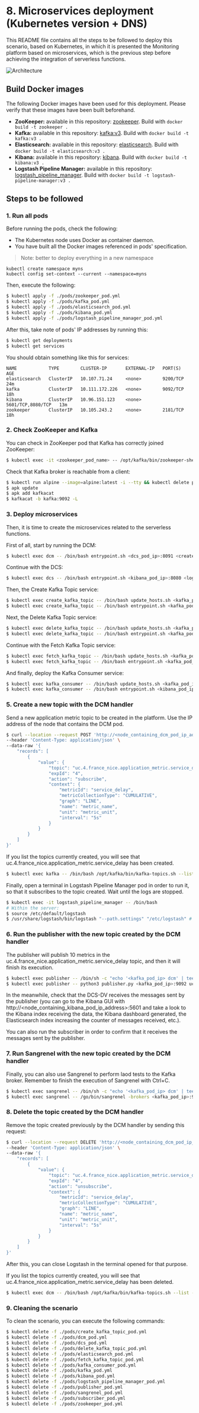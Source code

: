 # 8. Microservices deployment (Kubernetes version + DNS)

This README file contains all the steps to be followed to deploy this scenario, based on Kubernetes, in which it is presented the Monitoring platform based on microservices, which is the previous step before achieving the integration of serverless functions.

![Architecture](img/monitoring_architecture_7.png)

## Build Docker images

The following Docker images have been used for this deployment. Please verify that these images have been built beforehand.

* **ZooKeeper:** available in this repository: [zookeeper](../../docker_images/microservices_scenario/zookeeper). Build with `docker build -t zookeeper .`
* **Kafka:** available in this repository: [kafka:v3](../../docker_images/microservices_scenario/kafka/v3). Build with `docker build -t kafka:v3 .`
* **Elasticsearch:** available in this repository: [elasticsearch](../../docker_images/microservices_scenario/elasticsearch/v3). Build with `docker build -t elasticsearch:v3 .`
* **Kibana:** available in this repository: [kibana](../../docker_images/microservices_scenario/kibana). Build with `docker build -t kibana:v3 .`
* **Logstash Pipeline Manager:** available in this repository: [logstash_pipeline_manager](../../docker_images/microservices_scenario/logstash_pipeline_manager/v3). Build with `docker build -t logstash-pipeline-manager:v3 .`

## Steps to be followed

### 1. Run all pods

Before running the pods, check the following:

* The Kubernetes node uses Docker as container daemon.
* You have built all the Docker images referenced in pods' specification.

> Note: better to deploy everything in a new namespace

```
kubectl create namespace myns
kubectl config set-context --current --namespace=myns
```

Then, execute the following:

```sh
$ kubectl apply -f ./pods/zookeeper_pod.yml
$ kubectl apply -f ./pods/kafka_pod.yml
$ kubectl apply -f ./pods/elasticsearch_pod.yml
$ kubectl apply -f ./pods/kibana_pod.yml
$ kubectl apply -f ./pods/logstash_pipeline_manager_pod.yml
```

After this, take note of pods' IP addresses by running this:

```sh
$ kubectl get deployments
$ kubectl get services
```

You should obtain something like this for services:

```
NAME            TYPE        CLUSTER-IP       EXTERNAL-IP   PORT(S)             AGE
elasticsearch   ClusterIP   10.107.71.24     <none>        9200/TCP            24m
kafka           ClusterIP   10.111.172.226   <none>        9092/TCP            18h
kibana          ClusterIP   10.96.151.123    <none>        5601/TCP,8080/TCP   13m
zookeeper       ClusterIP   10.105.243.2     <none>        2181/TCP            18h
```

### 2. Check ZooKeeper and Kafka

You can check in ZooKeeper pod that Kafka has correctly joined ZooKeeper:

```sh
$ kubectl exec -it <zookeeper_pod_name> -- /opt/kafka/bin/zookeeper-shell.sh <zookeeper_pod_ip>:2181 ls /brokers/ids
```

Check that Kafka broker is reachable from a client:

```sh
$ kubectl run alpine --image=alpine:latest -i --tty && kubectl delete pods alpine
$ apk update
$ apk add kafkacat
$ kafkacat -b kafka:9092 -L
```

### 3. Deploy microservices

Then, it is time to create the microservices related to the serverless functions.

First of all, start by running the DCM:

```sh
$ kubectl exec dcm -- /bin/bash entrypoint.sh <dcs_pod_ip>:8091 <create_kafka_topic_pod_ip>:8190 <delete_kafka_topic_pod_ip>:8290 <fetch_kafka_topic_pod_ip>:8390 &
```

Continue with the DCS:

```sh
$ kubectl exec dcs -- /bin/bash entrypoint.sh <kibana_pod_ip>:8080 <logstash_pipeline_manager_pod_ip>:8191 <kafka_consumer_pod_ip>:8291 <elasticsearch_pod_ip>:9200 &
```

Then, the Create Kafka Topic service:

```sh
$ kubectl exec create_kafka_topic -- /bin/bash update_hosts.sh <kafka_pod_ip> dcm
$ kubectl exec create_kafka_topic -- /bin/bash entrypoint.sh <kafka_pod_ip>:9092 &
```

Next, the Delete Kafka Topic service:

```sh
$ kubectl exec delete_kafka_topic -- /bin/bash update_hosts.sh <kafka_pod_ip> dcm
$ kubectl exec delete_kafka_topic -- /bin/bash entrypoint.sh <kafka_pod_ip>:9092 &
```

Continue with the Fetch Kafka Topic service:

```sh
$ kubectl exec fetch_kafka_topic -- /bin/bash update_hosts.sh <kafka_pod_ip> dcm
$ kubectl exec fetch_kafka_topic -- /bin/bash entrypoint.sh <kafka_pod_ip>:9092 &
```

And finally, deploy the Kafka Consumer service:

```sh
$ kubectl exec kafka_consumer -- /bin/bash update_hosts.sh <kafka_pod_ip> dcm
$ kubectl exec kafka_consumer -- /bin/bash entrypoint.sh <kibana_pod_ip>:8080 <kafka_pod_ip>:9092 &
```

### 5. Create a new topic with the DCM handler

Send a new application metric topic to be created in the platform. Use the IP address of the node that contains the DCM pod.

```sh
$ curl --location --request POST 'http://<node_containing_dcm_pod_ip_address>:8090/dcm/subscribe' \
--header 'Content-Type: application/json' \
--data-raw '{
    "records": [
        {
            "value": {
                "topic": "uc.4.france_nice.application_metric.service_delay",
                "expId": "4",
                "action": "subscribe",
                "context": {
                    "metricId": "service_delay",
                    "metricCollectionType": "CUMULATIVE",
                    "graph": "LINE",
                    "name": "metric_name",
                    "unit": "metric_unit",
                    "interval": "5s"
                }
            }
        }
    ]
}'
```

If you list the topics currently created, you will see that uc.4.france_nice.application_metric.service_delay has been created.

```sh
$ kubectl exec kafka -- /bin/bash /opt/kafka/bin/kafka-topics.sh --list --zookeeper <zookeeper_pod_ip>:2181
```

Finally, open a terminal in Logstash Pipeline Manager pod in order to run it, so that it subscribes to the topic created. Wait until the logs are stopped.

```sh
$ kubectl exec -it logstash_pipeline_manager -- /bin/bash 
# Within the server:
$ source /etc/default/logstash
$ /usr/share/logstash/bin/logstash "--path.settings" "/etc/logstash" # terminal will be blocked then
```

### 6. Run the publisher with the new topic created by the DCM handler

The publisher will publish 10 metrics in the uc.4.france_nice.application_metric.service_delay topic, and then it will finish its execution.

```sh
$ kubectl exec publisher -- /bin/sh -c "echo '<kafka_pod_ip> dcm' | tee -a /etc/hosts > /dev/null"
$ kubectl exec publisher -- python3 publisher.py <kafka_pod_ip>:9092 uc.4.france_nice.application_metric.service_delay 10
```

In the meanwhile, check that the DCS-DV receives the messages sent by the publisher (you can go to the Kibana GUI with http://<node_containing_kibana_pod_ip_address>:5601 and take a look to the Kibana index receiving the data, the Kibana dashboard generated, the Elasticsearch index increasing the counter of messages received, etc.).

You can also run the subscriber in order to confirm that it receives the messages sent by the publisher.

### 7. Run Sangrenel with the new topic created by the DCM handler

Finally, you can also use Sangrenel to perform laod tests to the Kafka broker. Remember to finish the execution of Sangrenel with Ctrl+C.

```sh
$ kubectl exec sangrenel -- /bin/sh -c "echo '<kafka_pod_ip> dcm' | tee -a /etc/hosts > /dev/null"
$ kubectl exec sangrenel -- /go/bin/sangrenel -brokers <kafka_pod_ip>:9092 -interval 1 -message-batch-size 1 -message-size 100 -produce-rate 1000 -topic uc.4.france_nice.application_metric.service_delay -writers-per-worker 1 # Stop with Ctrl+C.
```

### 8. Delete the topic created by the DCM handler

Remove the topic created previously by the DCM handler by sending this request:

```sh
$ curl --location --request DELETE 'http://<node_containing_dcm_pod_ip_address>:8090/dcm/unsubscribe' \
--header 'Content-Type: application/json' \
--data-raw '{
    "records": [
        {
            "value": {
                "topic": "uc.4.france_nice.application_metric.service_delay",
                "expId": "4",
                "action": "unsubscribe",
                "context": {
                    "metricId": "service_delay",
                    "metricCollectionType": "CUMULATIVE",
                    "graph": "LINE",
                    "name": "metric_name",
                    "unit": "metric_unit",
                    "interval": "5s"
                }
            }
        }
    ]
}'
```

After this, you can close Logstash in the terminal opened for that purpose.

If you list the topics currently created, you will see that uc.4.france_nice.application_metric.service_delay has been deleted.

```sh
$ kubectl exec dcm -- /bin/bash /opt/kafka/bin/kafka-topics.sh --list --zookeeper <zookeeper_pod_ip>:2181
```

### 9. Cleaning the scenario

To clean the scenario, you can execute the following commands:

```sh
$ kubectl delete -f ./pods/create_kafka_topic_pod.yml
$ kubectl delete -f ./pods/dcm_pod.yml
$ kubectl delete -f ./pods/dcs_pod.yml
$ kubectl delete -f ./pods/delete_kafka_topic_pod.yml
$ kubectl delete -f ./pods/elasticsearch_pod.yml
$ kubectl delete -f ./pods/fetch_kafka_topic_pod.yml
$ kubectl delete -f ./pods/kafka_consumer_pod.yml
$ kubectl delete -f ./pods/kafka_pod.yml
$ kubectl delete -f ./pods/kibana_pod.yml
$ kubectl delete -f ./pods/logstash_pipeline_manager_pod.yml
$ kubectl delete -f ./pods/publisher_pod.yml
$ kubectl delete -f ./pods/sangrenel_pod.yml
$ kubectl delete -f ./pods/subscriber_pod.yml
$ kubectl delete -f ./pods/zookeeper_pod.yml
```
